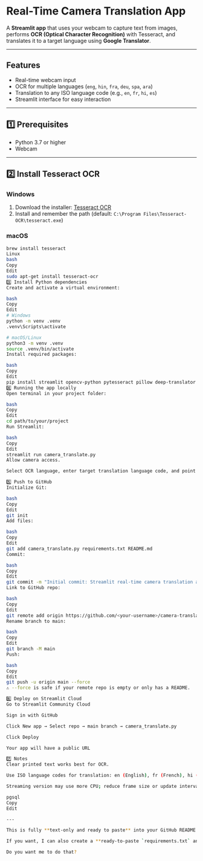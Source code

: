 # Real-Time Camera Translation App

A **Streamlit app** that uses your webcam to capture text from images, performs **OCR (Optical Character Recognition)** with Tesseract, and translates it to a target language using **Google Translator**.  

---

## Features

- Real-time webcam input  
- OCR for multiple languages (`eng`, `hin`, `fra`, `deu`, `spa`, `ara`)  
- Translation to any ISO language code (e.g., `en`, `fr`, `hi`, `es`)  
- Streamlit interface for easy interaction  

---

## 1️⃣ Prerequisites

- Python 3.7 or higher  
- Webcam  

---

## 2️⃣ Install Tesseract OCR

### Windows

1. Download the installer: [Tesseract OCR](https://github.com/tesseract-ocr/tesseract)  
2. Install and remember the path (default: `C:\Program Files\Tesseract-OCR\tesseract.exe`)  

### macOS

```bash
brew install tesseract
Linux
bash
Copy
Edit
sudo apt-get install tesseract-ocr
3️⃣ Install Python dependencies
Create and activate a virtual environment:

bash
Copy
Edit
# Windows
python -m venv .venv
.venv\Scripts\activate

# macOS/Linux
python3 -m venv .venv
source .venv/bin/activate
Install required packages:

bash
Copy
Edit
pip install streamlit opencv-python pytesseract pillow deep-translator numpy
4️⃣ Running the app locally
Open terminal in your project folder:

bash
Copy
Edit
cd path/to/your/project
Run Streamlit:

bash
Copy
Edit
streamlit run camera_translate.py
Allow camera access.

Select OCR language, enter target translation language code, and point the camera at text.

5️⃣ Push to GitHub
Initialize Git:

bash
Copy
Edit
git init
Add files:

bash
Copy
Edit
git add camera_translate.py requirements.txt README.md
Commit:

bash
Copy
Edit
git commit -m "Initial commit: Streamlit real-time camera translation app"
Link to GitHub repo:

bash
Copy
Edit
git remote add origin https://github.com/<your-username>/camera-translate-streamlit.git
Rename branch to main:

bash
Copy
Edit
git branch -M main
Push:

bash
Copy
Edit
git push -u origin main --force
⚠️ --force is safe if your remote repo is empty or only has a README.

6️⃣ Deploy on Streamlit Cloud
Go to Streamlit Community Cloud

Sign in with GitHub

Click New app → Select repo → main branch → camera_translate.py

Click Deploy

Your app will have a public URL

7️⃣ Notes
Clear printed text works best for OCR.

Use ISO language codes for translation: en (English), fr (French), hi (Hindi), es (Spanish), etc.

Streaming version may use more CPU; reduce frame size or update interval if needed.

pgsql
Copy
Edit

---

This is fully **text-only and ready to paste** into your GitHub README.  

If you want, I can also create a **ready-to-paste `requirements.txt` and a one-command Git push block** to make your repo live immediately.  

Do you want me to do that?
